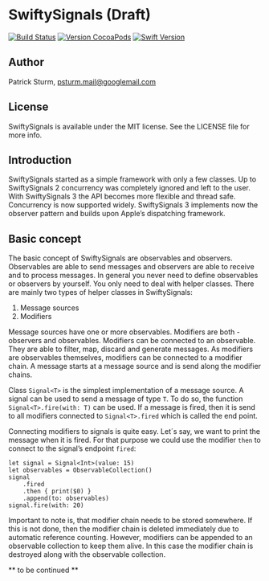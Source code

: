# SwiftySignals (Draft)

[![Build Status][image-1]][1] [![][image-2]][2] [![Swift Version][image-3]][3]

## Author
Patrick Sturm, psturm.mail@googlemail.com

## License
SwiftySignals is available under the MIT license. See the LICENSE file for more info.

## Introduction
SwiftySignals started as a simple framework with only a few classes. Up to SwiftySignals 2 concurrency was completely ignored and left to the user. With SwiftySignals 3 the API becomes more flexible and thread safe. Concurrency is now supported widely.
SwiftySignals 3 implements now the observer pattern and builds upon Apple’s dispatching framework.

## Basic concept
The basic concept of SwiftySignals are observables and observers. Observables are able to send messages and observers are able to receive and to process messages. In general you never need to define observables or observers by yourself. You only need to deal with helper classes. There are mainly two types of helper classes in SwiftySignals:

1. Message sources
2. Modifiers

Message sources have one or more observables. Modifiers are both - observers and observables. Modifiers can be connected to an observable. They are able to filter, map, discard and generate messages. As modifiers are observables themselves, modifiers can be connected to a modifier chain. A message starts at a message source and is send along the modifier chains.

Class `Signal<T>` is the simplest implementation of a message source. A signal can be used to send a message of type `T`. To do so, the function `Signal<T>.fire(with: T)` can be used. If a message is fired, then it is send to all modifiers connected to `Signal<T>.fired` which is called the end point. 

Connecting modifiers to signals is quite easy. Let´s say, we want to print the message when  it is fired. For that purpose we could use the modifier `then` to connect to the signal’s endpoint `fired`:

	let signal = Signal<Int>(value: 15)
	let observables = ObservableCollection()
	signal
	    .fired
	    .then { print($0) }
	    .append(to: observables)
	signal.fire(with: 20)

Important to note is, that modifier chain needs to be stored somewhere. If this is not done, then the modifier chain is deleted immediately due to automatic reference counting. However, modifiers can be appended to an observable collection to keep them alive. In this case the modifier chain is destroyed along with the observable collection.

** to be continued **

[1]:	https://travis-ci.org/psturm-swift/SwiftySignals
[2]:	https://cocoapods.org/pods/SwiftySignals "CocoaPods"
[3]:	https://swift.org "Swift"

[image-1]:	https://travis-ci.org/psturm-swift/SwiftySignals.svg?branch=fb_rework_api
[image-2]:	https://img.shields.io/cocoapods/v/SwiftySignals.svg "Version CocoaPods"
[image-3]:	https://img.shields.io/badge/swift-version%203-blue.svg